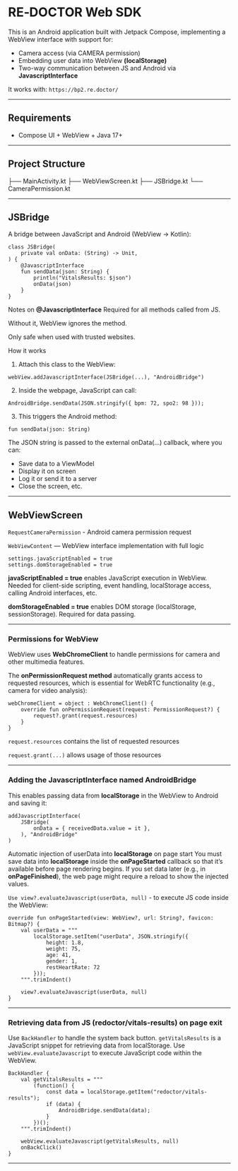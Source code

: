 # RE‑DOCTOR Web SDK

This is an Android application built with Jetpack Compose, implementing a WebView interface with support for:

- Camera access (via CAMERA permission)
- Embedding user data into WebView **(localStorage)**
- Two-way communication between JS and Android via **JavascriptInterface**

It works with: `https://bp2.re.doctor/`

---

## Requirements

- Compose UI + WebView + Java 17+

---

## Project Structure

├── MainActivity.kt
├── WebViewScreen.kt
├── JSBridge.kt
└── CameraPermission.kt

---

## JSBridge

A bridge between JavaScript and Android (WebView → Kotlin):

```
class JSBridge(
    private val onData: (String) -> Unit,
) {
    @JavascriptInterface
    fun sendData(json: String) {
        println("VitalsResults: $json")
        onData(json)
    }
}
```
Notes on **@JavascriptInterface**
Required for all methods called from JS.

Without it, WebView ignores the method.

Only safe when used with trusted websites.

How it works
1. Attach this class to the WebView:

```
webView.addJavascriptInterface(JSBridge(...), "AndroidBridge")
```
2. Inside the webpage, JavaScript can call:

```
AndroidBridge.sendData(JSON.stringify({ bpm: 72, spo2: 98 }));
```
3. This triggers the Android method:

```
fun sendData(json: String)
```
The JSON string is passed to the external onData(...) callback, where you can:

- Save data to a ViewModel
- Display it on screen
- Log it or send it to a server
- Close the screen, etc.

 ---

## WebViewScreen
`RequestCameraPermission` - Android camera permission request

`WebViewContent` — WebView interface implementation with full logic

```koltin
settings.javaScriptEnabled = true
settings.domStorageEnabled = true
```
**javaScriptEnabled = true** enables JavaScript execution in WebView. Needed for client-side scripting, event handling, localStorage access, calling Android interfaces, etc.

**domStorageEnabled = true** enables DOM storage (localStorage, sessionStorage). Required for data passing.

---

### Permissions for WebView
WebView uses **WebChromeClient** to handle permissions for camera and other multimedia features.

The **onPermissionRequest method** automatically grants access to requested resources, which is essential for WebRTC functionality (e.g., camera for video analysis):

```
webChromeClient = object : WebChromeClient() {
    override fun onPermissionRequest(request: PermissionRequest?) {
        request?.grant(request.resources)
    }
}
```

`request.resources` contains the list of requested resources

`request.grant(...)` allows usage of those resources

---

### Adding the JavascriptInterface named AndroidBridge
This enables passing data from **localStorage** in the WebView to Android and saving it:

```
addJavascriptInterface(
    JSBridge(
        onData = { receivedData.value = it },
    ), "AndroidBridge"
)
```
Automatic injection of userData into **localStorage** on page start
You must save data into **localStorage** inside the **onPageStarted** callback so that it’s available before page rendering begins.
If you set data later (e.g., in **onPageFinished**), the web page might require a reload to show the injected values.

`Use view?.evaluateJavascript(userData, null)` - to execute JS code inside the WebView:

```
override fun onPageStarted(view: WebView?, url: String?, favicon: Bitmap?) {
    val userData = """
        localStorage.setItem("userData", JSON.stringify({
            height: 1.8,
            weight: 75,
            age: 41,
            gender: 1,
            restHeartRate: 72
        }));
    """.trimIndent()

    view?.evaluateJavascript(userData, null)
}
```

---

### Retrieving data from JS (redoctor/vitals-results) on page exit
Use `BackHandler` to handle the system back button.
`getVitalsResults` is a JavaScript snippet for retrieving data from localStorage.
Use `webView.evaluateJavascript` to execute JavaScript code within the WebView.

```
BackHandler {
    val getVitalsResults = """
        (function() {
            const data = localStorage.getItem("redoctor/vitals-results");
            if (data) {
                AndroidBridge.sendData(data);
            }
        })();
    """.trimIndent()

    webView.evaluateJavascript(getVitalsResults, null)
    onBackClick()
}
```

---